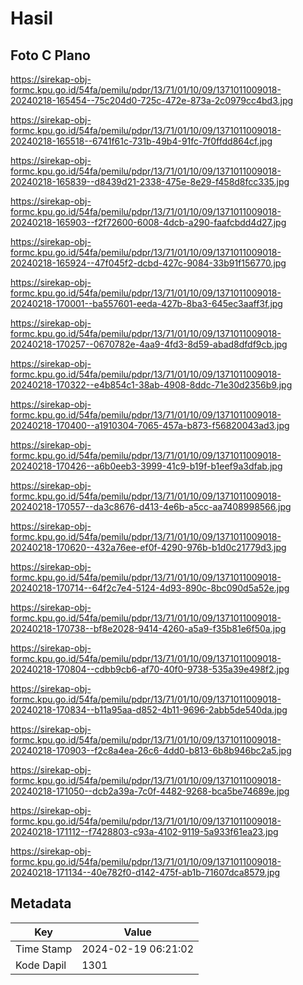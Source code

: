 # Hasil

## Foto C Plano

https://sirekap-obj-formc.kpu.go.id/54fa/pemilu/pdpr/13/71/01/10/09/1371011009018-20240218-165454--75c204d0-725c-472e-873a-2c0979cc4bd3.jpg

https://sirekap-obj-formc.kpu.go.id/54fa/pemilu/pdpr/13/71/01/10/09/1371011009018-20240218-165518--6741f61c-731b-49b4-91fc-7f0ffdd864cf.jpg

https://sirekap-obj-formc.kpu.go.id/54fa/pemilu/pdpr/13/71/01/10/09/1371011009018-20240218-165839--d8439d21-2338-475e-8e29-f458d8fcc335.jpg

https://sirekap-obj-formc.kpu.go.id/54fa/pemilu/pdpr/13/71/01/10/09/1371011009018-20240218-165903--f2f72600-6008-4dcb-a290-faafcbdd4d27.jpg

https://sirekap-obj-formc.kpu.go.id/54fa/pemilu/pdpr/13/71/01/10/09/1371011009018-20240218-165924--47f045f2-dcbd-427c-9084-33b91f156770.jpg

https://sirekap-obj-formc.kpu.go.id/54fa/pemilu/pdpr/13/71/01/10/09/1371011009018-20240218-170001--ba557601-eeda-427b-8ba3-645ec3aaff3f.jpg

https://sirekap-obj-formc.kpu.go.id/54fa/pemilu/pdpr/13/71/01/10/09/1371011009018-20240218-170257--0670782e-4aa9-4fd3-8d59-abad8dfdf9cb.jpg

https://sirekap-obj-formc.kpu.go.id/54fa/pemilu/pdpr/13/71/01/10/09/1371011009018-20240218-170322--e4b854c1-38ab-4908-8ddc-71e30d2356b9.jpg

https://sirekap-obj-formc.kpu.go.id/54fa/pemilu/pdpr/13/71/01/10/09/1371011009018-20240218-170400--a1910304-7065-457a-b873-f56820043ad3.jpg

https://sirekap-obj-formc.kpu.go.id/54fa/pemilu/pdpr/13/71/01/10/09/1371011009018-20240218-170426--a6b0eeb3-3999-41c9-b19f-b1eef9a3dfab.jpg

https://sirekap-obj-formc.kpu.go.id/54fa/pemilu/pdpr/13/71/01/10/09/1371011009018-20240218-170557--da3c8676-d413-4e6b-a5cc-aa7408998566.jpg

https://sirekap-obj-formc.kpu.go.id/54fa/pemilu/pdpr/13/71/01/10/09/1371011009018-20240218-170620--432a76ee-ef0f-4290-976b-b1d0c21779d3.jpg

https://sirekap-obj-formc.kpu.go.id/54fa/pemilu/pdpr/13/71/01/10/09/1371011009018-20240218-170714--64f2c7e4-5124-4d93-890c-8bc090d5a52e.jpg

https://sirekap-obj-formc.kpu.go.id/54fa/pemilu/pdpr/13/71/01/10/09/1371011009018-20240218-170738--bf8e2028-9414-4260-a5a9-f35b81e6f50a.jpg

https://sirekap-obj-formc.kpu.go.id/54fa/pemilu/pdpr/13/71/01/10/09/1371011009018-20240218-170804--cdbb9cb6-af70-40f0-9738-535a39e498f2.jpg

https://sirekap-obj-formc.kpu.go.id/54fa/pemilu/pdpr/13/71/01/10/09/1371011009018-20240218-170834--b11a95aa-d852-4b11-9696-2abb5de540da.jpg

https://sirekap-obj-formc.kpu.go.id/54fa/pemilu/pdpr/13/71/01/10/09/1371011009018-20240218-170903--f2c8a4ea-26c6-4dd0-b813-6b8b946bc2a5.jpg

https://sirekap-obj-formc.kpu.go.id/54fa/pemilu/pdpr/13/71/01/10/09/1371011009018-20240218-171050--dcb2a39a-7c0f-4482-9268-bca5be74689e.jpg

https://sirekap-obj-formc.kpu.go.id/54fa/pemilu/pdpr/13/71/01/10/09/1371011009018-20240218-171112--f7428803-c93a-4102-9119-5a933f61ea23.jpg

https://sirekap-obj-formc.kpu.go.id/54fa/pemilu/pdpr/13/71/01/10/09/1371011009018-20240218-171134--40e782f0-d142-475f-ab1b-71607dca8579.jpg


## Metadata

| Key        | Value               |
| ---------- | ------------------- |
| Time Stamp | 2024-02-19 06:21:02 |
| Kode Dapil | 1301                |



